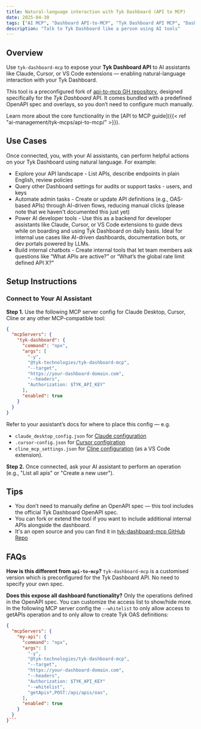 ```yaml
---
title: Natural-language interaction with Tyk Dashboard (API to MCP)
date: 2025-04-30
tags: ["AI MCP", "Dashboard API-to-MCP", "Tyk Dashboard API MCP", "Dashboard API", "Talk to Tyk Dashboard", "AI Management"]
description: "Talk to Tyk Dashboard like a person using AI tools"
---
```


## Overview

Use `tyk-dashboard-mcp` to expose your **Tyk Dashboard API** to AI assistants like Claude, Cursor, or VS Code extensions — enabling natural-language interaction with your Tyk Dashboard.

This tool is a preconfigured fork of [api-to-mcp GH repository](ttps://github.com/TykTechnologies/api-to-mcp), designed specifically for the *Tyk Dashboard* API. It comes bundled with a predefined OpenAPI spec and overlays, so you don’t need to configure much manually.

Learn more about the core functionality in the [API to MCP guide]({{< ref "ai-management/tyk-mcps/api-to-mcp/" >}}).


## Use Cases

Once connected, you, with your AI assistants, can perform helpful actions on your Tyk Dashboard using natural language. For example:
- Explore your API landscape - List APIs, describe endpoints in plain English, review policies
- Query other Dashboard settings for audits or support tasks - users, and keys
- Automate admin tasks - Create or update API definitions (e.g., OAS-based APIs) through AI-driven flows, reducing manual clicks (please note that we haven't documented this just yet)
- Power AI developer tools - Use this as a backend for developer assistants like Claude, Cursor, or VS Code extensions to guide devs while on boarding and using Tyk Dashboard on daily basis. Ideal for internal use cases like AI-driven dashboards, documentation bots, or dev portals powered by LLMs.
- Build internal chatbots - Create internal tools that let team members ask questions like “What APIs are active?” or “What’s the global rate limit defined API X?”


## Setup Instructions


### Connect to Your AI Assistant

**Step 1.** Use the following MCP server config for Claude Desktop, Cursor, Cline or any other MCP-compatible tool:

```json
{
  "mcpServers": {
    "tyk-dashboard": {
      "command": "npx",
      "args": [
        "-y",
        "@tyk-technologies/tyk-dashboard-mcp",
        "--target",
        "https://your-dashboard-domain.com",
        "--headers",
        "Authorization: $TYK_API_KEY"
      ],
      "enabled": true
    }
  }
}
```

Refer to your assistant’s docs for where to place this config — e.g.
- `claude_desktop_config.json` for [Claude configuration](https://modelcontextprotocol.io/quickstart/user#2-add-the-filesystem-mcp-server)
- `.cursor-config.json` for [Cursor configiration](https://docs.cursor.com/context/model-context-protocol#configuring-mcp-servers)
- `cline_mcp_settings.json` for [Cline configuration](https://docs.roocode.com/features/mcp/using-mcp-in-roo#configuring-mcp-servers) (as a VS Code extension).

**Step 2.** Once connected, ask your AI assistant to perform an operation (e.g., "List all apis" or "Create a new user").

## Tips

- You don’t need to manually define an OpenAPI spec — this tool includes the official Tyk Dashboard OpenAPI spec.
- You can fork or extend the tool if you want to include additional internal APIs alongside the dashboard.
- It's an open source and you can find it in [tyk-dashboard-mcp GitHub Repo](https://github.com/TykTechnologies/tyk-dashboard-mcp)

## FAQs

**How is this different from `api-to-mcp`?**
`tyk-dashboard-mcp` is a customised version which is preconfigured for the Tyk Dashboard API. No need to specify your own spec.

**Does this expose all dashboard functionality?**
Only the operations defined in the OpenAPI spec. You can customize the access list to show/hide more. In the following MCP server config the `--whitelist` to only allow access to getAPIs operation and to only allow to create Tyk OAS definitions:

```json
{
  "mcpServers": {
    "my-api": {
      "command": "npx",
      "args": [
        "-y",
        "@tyk-technologies/tyk-dashboard-mcp",
        "--target",
        "https://your-dashboard-domain.com",
        "--headers",
        "Authorization: $TYK_API_KEY"
        "--whitelist",
        "getApis*,POST:/api/apis/oas",
      ],
      "enabled": true
    }
  }
}```




